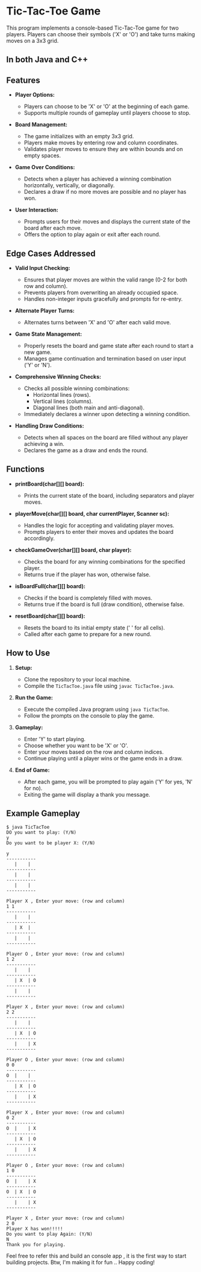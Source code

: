 
# Tic-Tac-Toe Game

This program implements a console-based Tic-Tac-Toe game for two players. Players can choose their symbols ('X' or 'O') and take turns making moves on a 3x3 grid.

## In both Java and C++ 

## Features

- **Player Options:**
  - Players can choose to be 'X' or 'O' at the beginning of each game.
  - Supports multiple rounds of gameplay until players choose to stop.

- **Board Management:**
  - The game initializes with an empty 3x3 grid.
  - Players make moves by entering row and column coordinates.
  - Validates player moves to ensure they are within bounds and on empty spaces.

- **Game Over Conditions:**
  - Detects when a player has achieved a winning combination horizontally, vertically, or diagonally.
  - Declares a draw if no more moves are possible and no player has won.

- **User Interaction:**
  - Prompts users for their moves and displays the current state of the board after each move.
  - Offers the option to play again or exit after each round.

## Edge Cases Addressed

- **Valid Input Checking:**
  - Ensures that player moves are within the valid range (0-2 for both row and column).
  - Prevents players from overwriting an already occupied space.
  - Handles non-integer inputs gracefully and prompts for re-entry.
  
- **Alternate Player Turns:**
  - Alternates turns between 'X' and 'O' after each valid move.
  
- **Game State Management:**
  - Properly resets the board and game state after each round to start a new game.
  - Manages game continuation and termination based on user input ('Y' or 'N').

- **Comprehensive Winning Checks:**
  - Checks all possible winning combinations:
    - Horizontal lines (rows).
    - Vertical lines (columns).
    - Diagonal lines (both main and anti-diagonal).
  - Immediately declares a winner upon detecting a winning condition.

- **Handling Draw Conditions:**
  - Detects when all spaces on the board are filled without any player achieving a win.
  - Declares the game as a draw and ends the round.

## Functions

- **printBoard(char[][] board):**
  - Prints the current state of the board, including separators and player moves.

- **playerMove(char[][] board, char currentPlayer, Scanner sc):**
  - Handles the logic for accepting and validating player moves.
  - Prompts players to enter their moves and updates the board accordingly.

- **checkGameOver(char[][] board, char player):**
  - Checks the board for any winning combinations for the specified player.
  - Returns true if the player has won, otherwise false.

- **isBoardFull(char[][] board):**
  - Checks if the board is completely filled with moves.
  - Returns true if the board is full (draw condition), otherwise false.

- **resetBoard(char[][] board):**
  - Resets the board to its initial empty state (' ' for all cells).
  - Called after each game to prepare for a new round.

## How to Use

1. **Setup:**
   - Clone the repository to your local machine.
   - Compile the `TicTacToe.java` file using `javac TicTacToe.java`.

2. **Run the Game:**
   - Execute the compiled Java program using `java TicTacToe`.
   - Follow the prompts on the console to play the game.

3. **Gameplay:**
   - Enter 'Y' to start playing.
   - Choose whether you want to be 'X' or 'O'.
   - Enter your moves based on the row and column indices.
   - Continue playing until a player wins or the game ends in a draw.

4. **End of Game:**
   - After each game, you will be prompted to play again ('Y' for yes, 'N' for no).
   - Exiting the game will display a thank you message.

## Example Gameplay

```
$ java TicTacToe
DO you want to play: (Y/N)
y
Do you want to be player X: (Y/N)

y
-----------
   |    |   
-----------
   |    |   
-----------
   |    |   
-----------

Player X , Enter your move: (row and column)
1 1
-----------
   |    |   
-----------
   | X  |   
-----------
   |    |   
-----------

Player O , Enter your move: (row and column)
1 2
-----------
   |    |   
-----------
   | X  | O 
-----------
   |    |   
-----------

Player X , Enter your move: (row and column)
2 2
-----------
   |    |   
-----------
   | X  | O 
-----------
   |    | X 
-----------

Player O , Enter your move: (row and column)
0 0
-----------
O  |    |   
-----------
   | X  | O 
-----------
   |    | X 
-----------

Player X , Enter your move: (row and column)
0 2
-----------
O  |    | X 
-----------
   | X  | O 
-----------
   |    | X 
-----------

Player O , Enter your move: (row and column)
1 0
-----------
O  |    | X 
-----------
O  | X  | O 
-----------
   |    | X 
-----------

Player X , Enter your move: (row and column)
2 0
Player X has won!!!!!
Do you want to play Again: (Y/N)
N
Thank you for playing.
```


Feel free to refer this and build an console app , it is the first way to start building projects. 
Btw, I'm making it for fun .. Happy coding!
